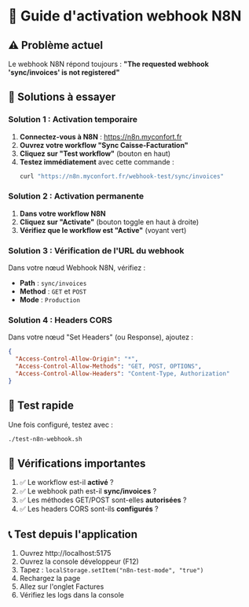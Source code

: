 # 🚀 Guide d'activation webhook N8N

## ⚠️ Problème actuel
Le webhook N8N répond toujours : **"The requested webhook 'sync/invoices' is not registered"**

## 🔧 Solutions à essayer

### **Solution 1 : Activation temporaire**
1. **Connectez-vous à N8N** : https://n8n.myconfort.fr
2. **Ouvrez votre workflow "Sync Caisse-Facturation"**
3. **Cliquez sur "Test workflow"** (bouton en haut)
4. **Testez immédiatement** avec cette commande :
   ```bash
   curl "https://n8n.myconfort.fr/webhook-test/sync/invoices"
   ```

### **Solution 2 : Activation permanente**
1. **Dans votre workflow N8N**
2. **Cliquez sur "Activate"** (bouton toggle en haut à droite)
3. **Vérifiez que le workflow est "Active"** (voyant vert)

### **Solution 3 : Vérification de l'URL du webhook**
Dans votre nœud Webhook N8N, vérifiez :
- **Path** : `sync/invoices`
- **Method** : `GET` et `POST`
- **Mode** : `Production`

### **Solution 4 : Headers CORS**
Dans votre nœud "Set Headers" (ou Response), ajoutez :
```json
{
  "Access-Control-Allow-Origin": "*",
  "Access-Control-Allow-Methods": "GET, POST, OPTIONS",
  "Access-Control-Allow-Headers": "Content-Type, Authorization"
}
```

## 🧪 Test rapide
Une fois configuré, testez avec :
```bash
./test-n8n-webhook.sh
```

## 🚨 Vérifications importantes
1. ✅ Le workflow est-il **activé** ?
2. ✅ Le webhook path est-il **sync/invoices** ?
3. ✅ Les méthodes GET/POST sont-elles **autorisées** ?
4. ✅ Les headers CORS sont-ils **configurés** ?

## 📞 Test depuis l'application
1. Ouvrez http://localhost:5175
2. Ouvrez la console développeur (F12)
3. Tapez : `localStorage.setItem("n8n-test-mode", "true")`
4. Rechargez la page
5. Allez sur l'onglet Factures
6. Vérifiez les logs dans la console
